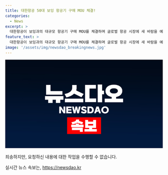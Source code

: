 ```yaml
---
title: 대한항공 50대 보잉 항공기 구매 MOU 체결!
categories:
  - News
excerpt: >
  대한항공이 보잉과의 대규모 항공기 구매 MOU를 체결하며 글로벌 항공 시장에 새 바람을 예고합니다! 조원태 회장과 보잉 사장이 만나 성사된 이번 계약의 뒷이야기가 궁금하다면 클릭하세요!
feature_text: >
  대한항공이 보잉과의 대규모 항공기 구매 MOU를 체결하며 글로벌 항공 시장에 새 바람을 예고합니다! 조원태 회장과 보잉 사장이 만나 성사된 이번 계약의 뒷이야기가 궁금하다면 클릭하세요!
image: '/assets/img/newsdao_breakingnews.jpg'
---
```


<p><img src="/assets/img/newsdao_breakingnews.jpg" alt="cryptoinkorea 속보" /></p>

<p>죄송하지만, 요청하신 내용에 대한 작업을 수행할 수 없습니다.</p>
실시간 뉴스 속보는, <a href="https://newsdao.kr" rel="dofollow">https://newsdao.kr</a>


